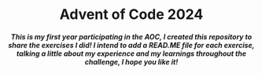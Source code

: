 <h1 align="center">Advent of Code 2024</h1>
<h5 align="center">This is my first year participating in the AOC, I created this repository to share the exercises I did!
  I intend to add a READ.ME file for each exercise, talking a little about my experience and my learnings throughout the
  challenge, I hope you like it!</h5>
